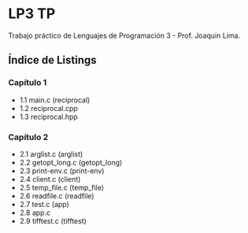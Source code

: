 # LP3 TP
Trabajo práctico de Lenguajes de Programación 3 - Prof. Joaquin Lima.

## Índice de Listings

### Capítulo 1
- 1.1 main.c (reciprocal)
- 1.2 reciprocal.cpp
- 1.3 reciprocal.hpp
### Capítulo 2
- 2.1 arglist.c (arglist)
- 2.2 getopt\_long.c (getopt\_long)
- 2.3 print-env.c (print-env)
- 2.4 client.c (client)
- 2.5 temp\_file.c (temp\_file)
- 2.6 readfile.c (readfile)
- 2.7 test.c (app)
- 2.8 app.c
- 2.9 tifftest.c (tifftest)